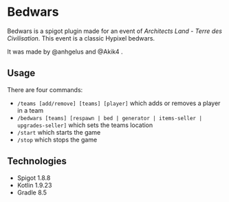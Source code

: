 # Bedwars

Bedwars is a spigot plugin made for an event of *Architects Land - Terre des Civilisation*.
This event is a classic Hypixel bedwars.

It was made by @anhgelus and @Akik4 .

## Usage

There are four commands:
- `/teams [add/remove] [teams] [player]` which adds or removes a player in a team
- `/bedwars [teams] [respawn | bed | generator | items-seller | upgrades-seller]` which sets the teams location
- `/start` which starts the game
- `/stop` which stops the game

## Technologies

- Spigot 1.8.8
- Kotlin 1.9.23
- Gradle 8.5
